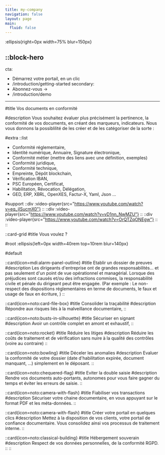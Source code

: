 ```yaml
---
title: my-company
navigation: false
layout: page
main:
  fluid: false
---
```


:ellipsis{right=0px width=75% blur=150px}

::block-hero
---
cta:
  - Démarrez votre portail, en un clic
  - /introduction/getting-started
secondary:
  - Abonnez-vous →
  - /introduction/demo
---

#title
Vos documents en conformité

#description
Vous souhaitez évaluer plus précisément la pertinence, la conformité de vos documents, en créant des marqueurs, indicateurs. Nous vous donnons la possiblilité de les créer et de les catégoriser de la sorte :


#extra
  ::list
  - Conformité réglementaire,
  - Identité numérique, Annuaire, Signature électronique,
  - Conformité métier (mettre des liens avec une définition, exemples)
  - Conformité juridique,
  - Conformité technique,
  - Empreinte, Dépôt blockchain,
  - Vérification IBAN,
  - PSC Européen, Certificat, 
  - Habilitation, Révocation, Délégation,
  - GED, ERP, XBRL, OpenXES, Factur-X, Yaml, Json …

#support
  ::div
    :video-player{src="https://www.youtube.com/watch?v=eq_jISucmX0"}
  ::
  ::div
    :video-player{src="https://www.youtube.com/watch?v=vD1nn_NwMZU"}
  ::
  ::div
    :video-player{src="https://www.youtube.com/watch?v=OrQTZqONEgw"}
  ::
::

::card-grid
#title
Vous voulez ?

#root
:ellipsis{left=0px width=40rem top=10rem blur=140px}

#default

  ::card{icon=mdi:alarm-panel-outline}
  #title
  Etablir un dossier de preuves
  #description
  Les dirigeants d'entreprise ont de grandes responsabilités... et pas
  seulement d'un point de vue opérationnel et managérial. Lorsque des
  préjudices sont causés et/ou des infractions commises, la responsabilité
  civile et pénale du dirigeant peut être engagée. (Par exemple : Le
  non-respect des dispositions réglementaires en terme de documents, le faux
  et usage de faux en écriture, )
  ::


  ::card{icon=noto:card-file-box}
  #title
  Consolider la traçabilité
  #description
  Répondre aux risques liés à la malveillance documentaire,
  ::

  ::card{icon=noto:busts-in-silhouette}
  #title
  Sécuriser en signant
  #description
  Avoir un contrôle complet en amont et exhaustif,
  ::


  ::card{icon=noto:rocket}
  #title
  Réduire les litiges
  #description
  Réduire les coûts de traitement et de vérification sans nuire à la
  qualité des contrôles (voire au contraire)
  ::

  ::card{icon=noto:bowling}
  #title
  Déceler les anomalies
  #description
  Evaluer la conformité de votre dossier (date d'habilitation expirée, document manquant, ...) simplement en le déposant.
  ::

  ::card{icon=noto:chequered-flag}
  #title
  Eviter la double saisie
  #description
  Rendre vos documents auto-portants, autonomes pour vous faire gagner du temps et éviter les erreurs de saisie.
  ::

  ::card{icon=noto:camera-with-flash}
  #title
  Fiabiliser vos transactions
  #description
  Sécuriser votre chaine documentaire, en vous appuyant sur le format PDF et les méta-données.
  ::

  ::card{icon=noto:camera-with-flash}
  #title
  Créer votre portail en quelques clics
  #description
  Mettez à la disposition de vos clients, votre portail de confiance documentaire. Vous consolidez ainsi vos processus de traitement interne.
  ::

  ::card{icon=noto:classical-building}
  #title
  Hébergement souverain
  #description
  Respect de vos données personnelles, de la conformité RGPD.
  ::
::